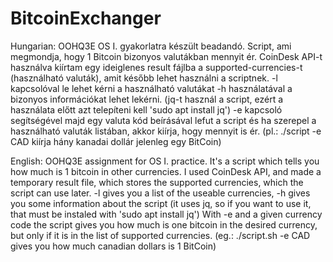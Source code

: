 # BitcoinExchanger
Hungarian:
OOHQ3E OS I. gyakorlatra készült beadandó.
Script, ami megmondja, hogy 1 Bitcoin bizonyos valutákban mennyit ér.
CoinDesk API-t használva kiírtam egy ideiglenes result fájlba a supported-currencies-t (használható valuták), amit később lehet használni a scriptnek. -l kapcsolóval le lehet kérni a használható valutákat -h használatával a bizonyos információkat lehet lekérni. (jq-t használ a script, ezért a használata előtt azt telepíteni kell 'sudo apt install jq')
-e kapcsoló segítségével majd egy valuta kód beírásával lefut a script és ha szerepel a használható valuták listában, akkor kiírja, hogy mennyit is ér. (pl.: ./script -e CAD kiírja hány kanadai dollár jelenleg egy BitCoin)

English:
OOHQ3E assignment for OS I. practice.
It's a script which tells you how much is 1 bitcoin in other currencies.
I used CoinDesk API, and made a temporary result file, which stores the supported currencies, which the script can use later. -l gives you a list of the useable currencies, -h gives you some information about the script (it uses jq, so if you want to use it, that must be instaled with 'sudo apt install jq')
With -e and a given currency code the script gives you how much is one bitcoin in the desired currency, but only if it is in the list of supported currencies. (eg.: ./script.sh -e CAD gives you how much canadian dollars is 1 BitCoin)
